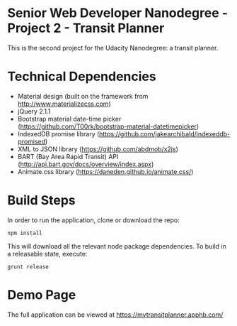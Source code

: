 # Senior Web Developer Nanodegree - Project 2 - Transit Planner

This is the second project for the Udacity Nanodegree: a transit planner. 

# Technical Dependencies

- Material design (built on the framework from http://www.materializecss.com)
- jQuery 2.1.1
- Bootstrap material date-time picker (https://github.com/T00rk/bootstrap-material-datetimepicker)
- IndexedDB promise library (https://github.com/jakearchibald/indexeddb-promised)
- XML to JSON library (https://github.com/abdmob/x2js)
- BART (Bay Area Rapid Transit) API (http://api.bart.gov/docs/overview/index.aspx)
- Animate.css library (https://daneden.github.io/animate.css/)

# Build Steps

In order to run the application, clone or download the repo:
```
npm install
```
This will download all the relevant node package dependencies. To build in a releasable state, execute:
```
grunt release
```

# Demo Page

The full application can be viewed at https://mytransitplanner.apphb.com/